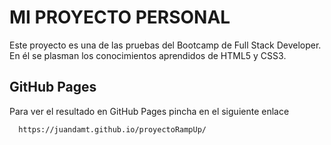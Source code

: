 # MI PROYECTO PERSONAL

Este proyecto es una de las pruebas del Bootcamp de Full Stack Developer. En él se plasman los conocimientos aprendidos de HTML5 y CSS3.

## GitHub Pages

Para ver el resultado en GitHub Pages pincha en el siguiente enlace

```bash
  https://juandamt.github.io/proyectoRampUp/
```

